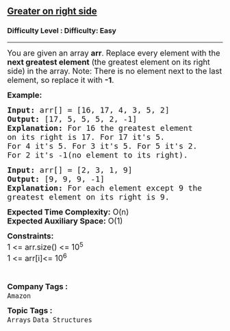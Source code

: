<h2><a href="https://www.geeksforgeeks.org/problems/greater-on-right-side4305/1?page=14&difficulty=Easy&status=unsolved&sortBy=submissions">Greater on right side</a></h2><h3>Difficulty Level : Difficulty: Easy</h3><hr><div class="problems_problem_content__Xm_eO"><p><span style="font-size: 18px;">You are given an array <strong>a</strong><strong>rr</strong>. Replace every element with the <strong>next greatest element</strong> (the greatest element on its right side) in the array. Note: There is no element next to the last element, so replace it with <strong>-1</strong>.</span></p>
<p><span style="font-size: 18px;"><strong>Example:</strong></span></p>
<pre><span style="font-size: 18px;"><strong>Input: </strong>arr[] = [16, 17, 4, 3, 5, 2]
<strong>Output: </strong>[17, 5, 5, 5, 2, -1]
<strong>Explanation:</strong> For 16 the greatest element 
on its right is 17. For 17 it's 5. 
For 4 it's 5. For 3 it's 5. For 5 it's 2. 
For 2 it's -1(no element to its right). <br></span></pre>
<pre><span style="font-size: 18px;"><strong>Input: </strong>arr[] = [2, 3, 1, 9]
<strong>Output: </strong>[9, 9, 9, -1]
<strong>Explanation: </strong>For each element except 9 the
greatest element on its right is 9.<br></span></pre>
<p><span style="font-size: 18px;"><strong>Expected Time Complexity:</strong> O(n)<br><strong>Expected Auxiliary Space:</strong>&nbsp;O(1)</span></p>
<p><span style="font-size: 18px;"><strong>Constraints:</strong><br>1 &lt;= arr.size() &lt;= 10<sup>5</sup><br>1 &lt;= arr[i]&lt;= 10<sup>6</sup></span></p>
<p>&nbsp;</p></div><p><span style=font-size:18px><strong>Company Tags : </strong><br><code>Amazon</code>&nbsp;<br><p><span style=font-size:18px><strong>Topic Tags : </strong><br><code>Arrays</code>&nbsp;<code>Data Structures</code>&nbsp;
